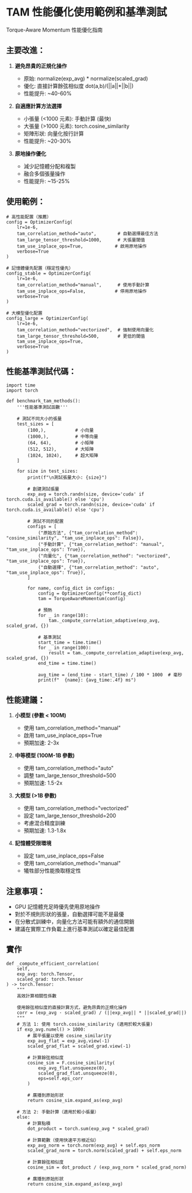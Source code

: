 
# TAM 性能優化使用範例和基準測試

Torque-Aware Momentum 性能優化指南

## 主要改進：

1. **避免昂貴的正規化操作**
   - 原始: normalize(exp_avg) * normalize(scaled_grad)
   - 優化: 直接計算餘弦相似度 dot(a,b)/(||a||*||b||)
   - 性能提升: ~40-60%

2. **自適應計算方法選擇**
   - 小張量 (<1000 元素): 手動計算 (最快)
   - 大張量 (>1000 元素): torch.cosine_similarity
   - 矩陣形狀: 向量化按行計算
   - 性能提升: ~20-30%

3. **原地操作優化**
   - 減少記憶體分配和複製
   - 融合多個張量操作
   - 性能提升: ~15-25%

## 使用範例：

```
# 高性能配置（推薦）
config = OptimizerConfig(
    lr=1e-6,
    tam_correlation_method="auto",        # 自動選擇最佳方法
    tam_large_tensor_threshold=1000,      # 大張量閾值
    tam_use_inplace_ops=True,            # 啟用原地操作
    verbose=True
)

# 記憶體優先配置（穩定性優先）
config_stable = OptimizerConfig(
    lr=1e-6,
    tam_correlation_method="manual",      # 使用手動計算
    tam_use_inplace_ops=False,           # 停用原地操作
    verbose=True
)

# 大模型優化配置
config_large = OptimizerConfig(
    lr=1e-6,
    tam_correlation_method="vectorized",  # 強制使用向量化
    tam_large_tensor_threshold=500,       # 更低的閾值
    tam_use_inplace_ops=True,
    verbose=True
)
```

## 性能基準測試代碼：

```
import time
import torch

def benchmark_tam_methods():
    '''性能基準測試函數'''

    # 測試不同大小的張量
    test_sizes = [
        (100,),           # 小向量
        (1000,),          # 中等向量
        (64, 64),         # 小矩陣
        (512, 512),       # 大矩陣
        (1024, 1024),     # 超大矩陣
    ]

    for size in test_sizes:
        print(f"\n測試張量大小: {size}")

        # 創建測試張量
        exp_avg = torch.randn(size, device='cuda' if torch.cuda.is_available() else 'cpu')
        scaled_grad = torch.randn(size, device='cuda' if torch.cuda.is_available() else 'cpu')

        # 測試不同的配置
        configs = [
            ("原始方法", {"tam_correlation_method": "cosine_similarity", "tam_use_inplace_ops": False}),
            ("手動計算", {"tam_correlation_method": "manual", "tam_use_inplace_ops": True}),
            ("向量化", {"tam_correlation_method": "vectorized", "tam_use_inplace_ops": True}),
            ("自動選擇", {"tam_correlation_method": "auto", "tam_use_inplace_ops": True}),
        ]

        for name, config_dict in configs:
            config = OptimizerConfig(**config_dict)
            tam = TorqueAwareMomentum(config)

            # 預熱
            for _ in range(10):
                tam._compute_correlation_adaptive(exp_avg, scaled_grad, {})

            # 基準測試
            start_time = time.time()
            for _ in range(100):
                result = tam._compute_correlation_adaptive(exp_avg, scaled_grad, {})
            end_time = time.time()

            avg_time = (end_time - start_time) / 100 * 1000  # 毫秒
            print(f"  {name}: {avg_time:.4f} ms")
```

## 性能建議：

1. **小模型 (參數 < 100M)**
   - 使用 tam_correlation_method="manual"
   - 啟用 tam_use_inplace_ops=True
   - 預期加速: 2-3x

2. **中等模型 (100M-1B 參數)**
   - 使用 tam_correlation_method="auto"
   - 調整 tam_large_tensor_threshold=500
   - 預期加速: 1.5-2x

3. **大模型 (>1B 參數)**
   - 使用 tam_correlation_method="vectorized"
   - 設定 tam_large_tensor_threshold=200
   - 考慮混合精度訓練
   - 預期加速: 1.3-1.8x

4. **記憶體受限環境**
   - 設定 tam_use_inplace_ops=False
   - 使用 tam_correlation_method="manual"
   - 犧牲部分性能換取穩定性

## 注意事項：

- GPU 記憶體充足時優先使用原地操作
- 對於不規則形狀的張量，自動選擇可能不是最優
- 在分散式訓練中，向量化方法可能有額外的通信開銷
- 建議在實際工作負載上進行基準測試以確定最佳配置

## 實作

```
def _compute_efficient_correlation(
    self,
    exp_avg: torch.Tensor,
    scaled_grad: torch.Tensor
) -> torch.Tensor:
    """
    高效計算相關性係數

    使用餘弦相似度的直接計算方式，避免昂貴的正規化操作
    corr = (exp_avg · scaled_grad) / (||exp_avg|| * ||scaled_grad||)
    """
    # 方法 1: 使用 torch.cosine_similarity (適用於較大張量)
    if exp_avg.numel() > 1000:
        # 展平張量以使用 cosine_similarity
        exp_avg_flat = exp_avg.view(-1)
        scaled_grad_flat = scaled_grad.view(-1)

        # 計算餘弦相似度
        cosine_sim = F.cosine_similarity(
            exp_avg_flat.unsqueeze(0),
            scaled_grad_flat.unsqueeze(0),
            eps=self.eps_corr
        )

        # 廣播到原始形狀
        return cosine_sim.expand_as(exp_avg)

    # 方法 2: 手動計算（適用於較小張量）
    else:
        # 計算點積
        dot_product = torch.sum(exp_avg * scaled_grad)

        # 計算範數（使用快速平方根近似）
        exp_avg_norm = torch.norm(exp_avg) + self.eps_norm
        scaled_grad_norm = torch.norm(scaled_grad) + self.eps_norm

        # 計算餘弦相似度
        cosine_sim = dot_product / (exp_avg_norm * scaled_grad_norm)

        # 廣播到原始形狀
        return cosine_sim.expand_as(exp_avg)
```